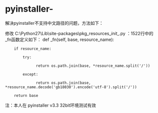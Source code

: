 # pyinstaller-
解决pyinstaller不支持中文路径的问题，方法如下：

修改 C:\Python27\Lib\site-packages\pkg_resources\__init__.py ：1522行中的 _fn函数定义如下：
def _fn(self, base, resource_name):

        if resource_name:
        
            try:
            
                  return os.path.join(base, *resource_name.split('/'))
                  
            except:
            
                  return os.path.join(base, *resource_name.decode('gb18030').encode('utf-8').split('/'))
                  
        return base

注：本人在 pyinstaller v3.3 32bit环境测试有效
